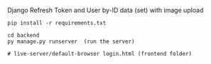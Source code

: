 Django Refresh Token and User by-ID data (set) with image upload


```
pip install -r requirements.txt

cd backend
py manage.py runserver  (run the server)

# live-server/default-browser login.html (frontend folder)
```